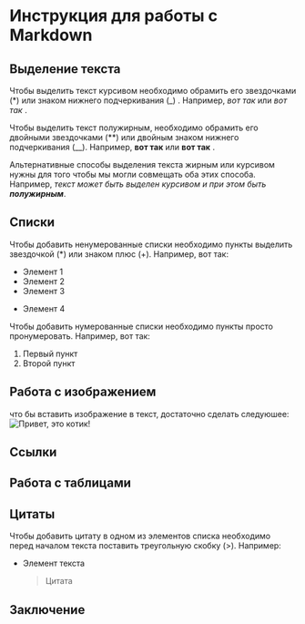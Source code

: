# Инструкция для работы с Markdown

## Выделение текста

Чтобы выделить текст курсивом необходимо обрамить его звездочками (*) или знаком нижнего подчеркивания (_) . Например, *вот так* или _вот так_ .


Чтобы выделить текст полужирным, необходимо обрамить его двойными звездочками (**) или двойным знаком нижнего подчеркивания (__). Например, **вот так** или __вот так__ .

Альтернативные способы выделения текста жирным или курсивом нужны для того чтобы мы могли совмещать оба этих способа. Например, _текст может быть выделен курсивом и при этом быть **полужирным**_.





## Списки

Чтобы добавить ненумерованные списки необходимо пункты выделить звездочкой (*) или знаком плюс (+). Например, вот так:
* Элемент 1
* Элемент 2
* Элемент 3
+ Элемент 4


Чтобы добавить нумерованные списки необходимо пункты просто пронумеровать. Например, вот так:

1. Первый пункт
2. Второй пункт


## Работа с изображением 

что бы вставить изображение в текст, достаточно сделать следуюшее:
![Привет, это котик!](Kotik.jpg)


## Ссылки


## Работа с таблицами

## Цитаты
Чтобы добавить цитату в одном из элементов списка необходимо перед началом текста поставить треугольную скобку (>). Например:

* Элемент текста
    > Цитата

  
## Заключение

